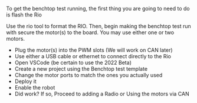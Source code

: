 To get the benchtop test running, the first thing you are going to need to do is flash the Rio

Use the rio tool to format the RIO.
Then, begin making the benchtop test run with secure the motor(s) to the board. You may use either one or two motors.
- Plug the motor(s) into the PWM slots (We will work on CAN later)
- Use either a USB cable or ethernet to connect directly to the Rio
- Open VSCode (be certain to use the 2022 Beta)
- Create a new project using the Benchtop test template
- Change the motor ports to match the ones you actually used
- Deploy it
- Enable the robot
- Did work? If so, Proceed to adding a Radio or Using the motors via CAN

